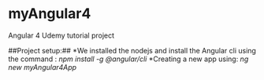 # myAngular4
Angular 4 Udemy tutorial project

##Project setup:## 
*We installed the nodejs and install the Angular cli using the command : *npm install -g @angular/cli*
*Creating a new app using: *ng new myAngular4App*


